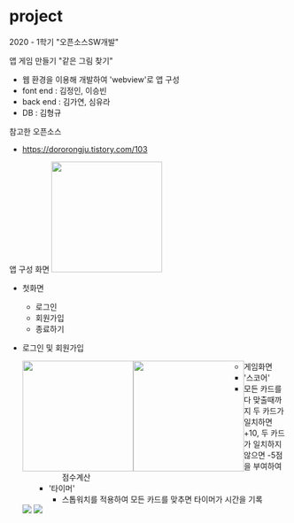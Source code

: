 # project
2020 - 1학기 "오픈소스SW개발"

앱 게임 만들기 "같은 그림 찾기"
- 웹 환경을 이용해 개발하여 'webview'로 앱 구성
- font end : 김정인, 이승빈
- back end : 김가연, 심유라
- DB : 김형규

참고한 오픈소스
- https://dororongju.tistory.com/103

앱 구성 화면
<img src="https://user-images.githubusercontent.com/45381907/104876623-69841980-599b-11eb-99ca-76d2d0a2f95d.PNG" width = "200">
- 첫화면
  - 로그인
  - 회원가입
  - 종료하기
  
- 로그인 및 회원가입
  <div style="float:left">
    <img src = "https://user-images.githubusercontent.com/45381907/104876608-6557fc00-599b-11eb-8da9-e60f395d88ba.jpg" width="200">
  </div>
  <div style ="float:left">
    <img src ="https://user-images.githubusercontent.com/45381907/104876612-66892900-599b-11eb-8c6a-0789cabaaf67.jpg" width="200">
  </div>
  
  - 게임화면
    - '스코어'
      - 모든 카드를 다 맞출때까지 두 카드가 일치하면 +10, 두 카드가 일치하지 않으면 -5점을 부여하여 점수계산
    - '타이머'
      - 스톱워치를 적용하여 모든 카드를 맞추면 타이머가 시간을 기록
  <img src = "https://user-images.githubusercontent.com/45381907/104876622-68eb8300-599b-11eb-99c0-12d165261c84.jpg">
  <img src = "https://user-images.githubusercontent.com/45381907/104876620-68eb8300-599b-11eb-8cd7-1da7d2a78330.jpg">
  
